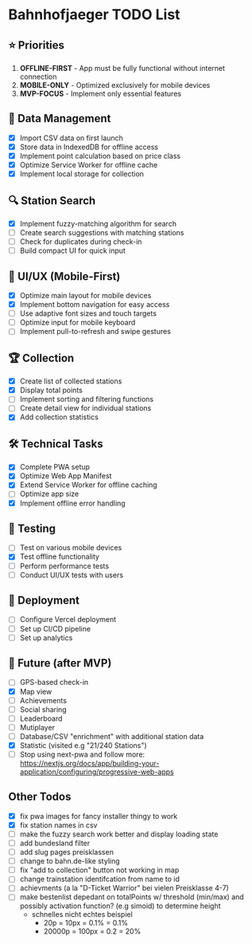 # Bahnhofjaeger TODO List

## ⭐ Priorities

1. **OFFLINE-FIRST** - App must be fully functional without internet connection
2. **MOBILE-ONLY** - Optimized exclusively for mobile devices
3. **MVP-FOCUS** - Implement only essential features

## 🔄 Data Management

- [x] Import CSV data on first launch
- [x] Store data in IndexedDB for offline access
- [x] Implement point calculation based on price class
- [x] Optimize Service Worker for offline cache
- [x] Implement local storage for collection

## 🔍 Station Search

- [x] Implement fuzzy-matching algorithm for search
- [ ] Create search suggestions with matching stations
- [ ] Check for duplicates during check-in
- [ ] Build compact UI for quick input

## 📱 UI/UX (Mobile-First)

- [x] Optimize main layout for mobile devices
- [x] Implement bottom navigation for easy access
- [ ] Use adaptive font sizes and touch targets
- [ ] Optimize input for mobile keyboard
- [ ] Implement pull-to-refresh and swipe gestures

## 🏆 Collection

- [x] Create list of collected stations
- [x] Display total points
- [ ] Implement sorting and filtering functions
- [ ] Create detail view for individual stations
- [x] Add collection statistics

## 🛠️ Technical Tasks

- [x] Complete PWA setup
- [x] Optimize Web App Manifest
- [x] Extend Service Worker for offline caching
- [ ] Optimize app size
- [x] Implement offline error handling

## 🧪 Testing

- [ ] Test on various mobile devices
- [x] Test offline functionality
- [ ] Perform performance tests
- [ ] Conduct UI/UX tests with users

## 🚀 Deployment

- [ ] Configure Vercel deployment
- [ ] Set up CI/CD pipeline
- [ ] Set up analytics

## 🌟 Future (after MVP)

- [ ] GPS-based check-in
- [x] Map view
- [ ] Achievements
- [ ] Social sharing
- [ ] Leaderboard
- [ ] Mutiplayer
- [ ] Database/CSV "enrichment" with additional station data
- [x] Statistic (visited e.g "21/240 Stations")
- [ ] Stop using next-pwa and follow more: https://nextjs.org/docs/app/building-your-application/configuring/progressive-web-apps

## Other Todos

- [x] fix pwa images for fancy installer thingy to work
- [x] fix station names in csv
- [ ] make the fuzzy search work better and display loading state
- [ ] add bundesland filter
- [ ] add slug pages preisklassen
- [ ] change to bahn.de-like styling
- [ ] fix "add to collection" button not working in map
- [ ] change trainstation identifcation from name to id
- [ ] achievments (a la "D-Ticket Warrior" bei vielen Preisklasse 4-7)
- [ ] make bestenlist depedant on totalPoints w/ threshold (min/max) and possibly activation function? (e.g simoid) to determine height
  - schnelles nicht echtes beispiel
    - 20p = 10px = 0.1% = 0.1%
    - 20000p = 100px = 0.2 = 20%
